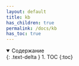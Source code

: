 ```yaml
---
layout: default
title: kb
has_children: true
permalink: /docs/kb
has_toc: true
---
```

<details open markdown="block">
  <summary>
    Содержание
  </summary>
  {: .text-delta }
1. TOC
{:toc}
</details>
